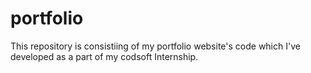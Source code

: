 # portfolio
This repository is consistiing of my portfolio website's code which I've developed as a part of my codsoft Internship.
